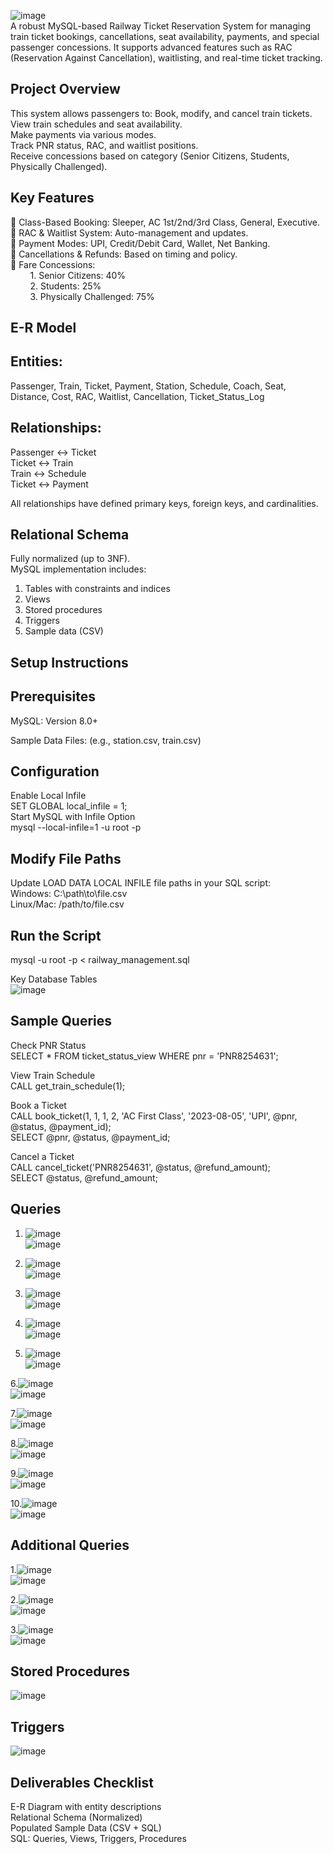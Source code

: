 ![image](https://github.com/user-attachments/assets/9cd19f44-bb87-47a2-ac90-e06ac42190f0)
<br/>A robust MySQL-based Railway Ticket Reservation System for managing train ticket bookings, cancellations, seat availability, payments, and special passenger concessions. It supports advanced features such as RAC (Reservation Against Cancellation), waitlisting, and real-time ticket tracking.

## Project Overview</br>
This system allows passengers to:
Book, modify, and cancel train tickets.</br>
View train schedules and seat availability.<br/>
Make payments via various modes.<br/>
Track PNR status, RAC, and waitlist positions.<br/>
Receive concessions based on category (Senior Citizens, Students, Physically Challenged).<br/>

## Key Features<br/>
🔹 Class-Based Booking: Sleeper, AC 1st/2nd/3rd Class, General, Executive.<br/>
🔹 RAC & Waitlist System: Auto-management and updates.<br/>
🔹 Payment Modes: UPI, Credit/Debit Card, Wallet, Net Banking.<br/>
🔹 Cancellations & Refunds: Based on timing and policy.<br/>
🔹 Fare Concessions:<br/>
&nbsp;&nbsp;&nbsp;&nbsp;&nbsp;&nbsp;&nbsp;&nbsp;1. Senior Citizens: 40%<br/>
&nbsp;&nbsp;&nbsp;&nbsp;&nbsp;&nbsp;&nbsp;&nbsp;2. Students: 25%<br/>
&nbsp;&nbsp;&nbsp;&nbsp;&nbsp;&nbsp;&nbsp;&nbsp;3. Physically Challenged: 75%<br/>

## E-R Model<br/>
## Entities:<br/>
Passenger, Train, Ticket, Payment, Station, Schedule, Coach, Seat, Distance, Cost, RAC, Waitlist, Cancellation, Ticket_Status_Log<br/>
## Relationships:<br/>
Passenger ↔️ Ticket<br/>
Ticket ↔️ Train<br/>
Train ↔️ Schedule<br/>
Ticket ↔️ Payment<br/>

All relationships have defined primary keys, foreign keys, and cardinalities.<br/>

## Relational Schema<br/>
Fully normalized (up to 3NF).<br/>
MySQL implementation includes:<br/>
1.  Tables with constraints and indices<br/>
2.  Views<br/>
3.  Stored procedures<br/>
4.  Triggers<br/>
5.  Sample data (CSV)<br/>

## Setup Instructions<br/>

## Prerequisites<br/>
MySQL: Version 8.0+<br/>

Sample Data Files: (e.g., station.csv, train.csv)<br/>

## Configuration<br/>
Enable Local Infile<br/>
SET GLOBAL local_infile = 1;<br/>
Start MySQL with Infile Option<br/>
mysql --local-infile=1 -u root -p<br/>

## Modify File Paths<br/>
Update LOAD DATA LOCAL INFILE file paths in your SQL script:<br/>
Windows: C:\\path\\to\\file.csv<br/>
Linux/Mac: /path/to/file.csv<br/>
## Run the Script<br/>
mysql -u root -p < railway_management.sql<br/>

Key Database Tables<br/>
![image](https://github.com/user-attachments/assets/352f1083-43b9-4e8d-a38f-dcda3030e641)<br/>

## Sample Queries<br/>

Check PNR Status<br/>
SELECT * FROM ticket_status_view WHERE pnr = 'PNR8254631';<br/>

View Train Schedule<br/>
CALL get_train_schedule(1);<br/>

Book a Ticket<br/>
CALL book_ticket(1, 1, 1, 2, 'AC First Class', '2023-08-05', 'UPI', @pnr, @status, @payment_id);<br/>
SELECT @pnr, @status, @payment_id;<br/>

Cancel a Ticket<br/>
CALL cancel_ticket('PNR8254631', @status, @refund_amount);<br/>
SELECT @status, @refund_amount;<br/>

## Queries</br>
1. ![image](https://github.com/user-attachments/assets/9252d9ed-bc1b-44fd-a6ae-d8682c37825a)</br>
![image](https://github.com/user-attachments/assets/bd7fcdef-c318-4eb3-91d1-c718f1b38c88)</br>

2. ![image](https://github.com/user-attachments/assets/cf2e2940-f407-4566-b19c-9c617d368843)</br>
![image](https://github.com/user-attachments/assets/c479cfe3-4382-485b-bbcd-54244bec0097)</br>

3. ![image](https://github.com/user-attachments/assets/4d31d0c5-3328-4a28-a2a6-aba82852cf9f)</br>
![image](https://github.com/user-attachments/assets/f8efcb62-704e-4ed3-b3eb-12ec7c602616)</br>

4. ![image](https://github.com/user-attachments/assets/6a28c87a-f6a2-42a9-b2db-9e837a03f3c3)</br>
![image](https://github.com/user-attachments/assets/8d576cab-a61a-45b6-943d-8d2c8d3f55a1)</br>

5. ![image](https://github.com/user-attachments/assets/6b317fc6-1f8a-4be8-bea0-9855f74c7d70)</br>
![image](https://github.com/user-attachments/assets/2b0e05fb-ea8c-4d50-9004-dea7d6bec461)</br>

6.![image](https://github.com/user-attachments/assets/fe02a910-7803-427c-a653-e311284b26b2)</br>
![image](https://github.com/user-attachments/assets/8d14051f-7bd0-408f-bbf6-9c8ee60e75e1)</br>

7.![image](https://github.com/user-attachments/assets/e11bb284-3fc4-4e29-a0f1-449c8e3b63e9)</br>
![image](https://github.com/user-attachments/assets/178a4ff5-beb3-418a-8ccb-036281d6939c)</br>

8.![image](https://github.com/user-attachments/assets/ff23694c-321b-4ed8-8192-17b1901743e8)</br>
![image](https://github.com/user-attachments/assets/d7e2770d-99aa-4773-9cd8-c0cb1b199737)</br>

9.![image](https://github.com/user-attachments/assets/63b104f4-8576-4ae8-a596-c0d0ccf8042d)</br>
![image](https://github.com/user-attachments/assets/5aff276d-19bb-4a57-a901-6b5673fe7076)</br>

10.![image](https://github.com/user-attachments/assets/e03c40be-c871-4aed-b034-e65a06cbf75a)</br>
![image](https://github.com/user-attachments/assets/29f3a024-d448-4ac7-b7ec-8e8cb1c0ca76)</br>


## Additional Queries</br>

1.![image](https://github.com/user-attachments/assets/55ae40bf-d21c-4f20-8f77-e9be4ceb6651)</br>
![image](https://github.com/user-attachments/assets/7b6d4c62-7c1f-4d07-850e-e0fa1bf20b69)</br>

2.![image](https://github.com/user-attachments/assets/df8f7428-9e70-407e-8d87-f4426b8aa582)</br>
![image](https://github.com/user-attachments/assets/b0dfbf18-2594-4e46-998b-2f1e19cf6056)</br>

3.![image](https://github.com/user-attachments/assets/2d4258d0-40ba-4ed9-b7bc-1d86c6a33b15)</br>
![image](https://github.com/user-attachments/assets/06aa5529-990e-4da8-9f91-601f3db4afa6)</br>



























## Stored Procedures<br/>
![image](https://github.com/user-attachments/assets/ed7eed95-1adb-48a4-b1fc-335baf8bf725)<br/>

## Triggers<br/>
![image](https://github.com/user-attachments/assets/931cd825-54c1-4b6b-b88b-609ff18fad4c)<br/>

 
## Deliverables Checklist</br>
   E-R Diagram with entity descriptions</br>
   Relational Schema (Normalized)</br>
   Populated Sample Data (CSV + SQL)</br>
   SQL: Queries, Views, Triggers, Procedures</br>








   
